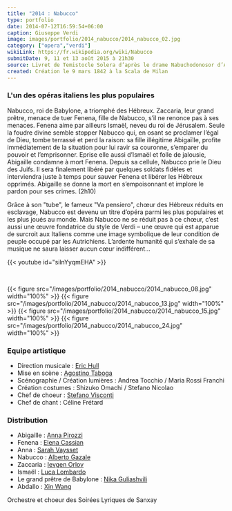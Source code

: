 ```yaml
---
title: "2014 : Nabucco"
type: portfolio
date: 2014-07-12T16:59:54+06:00
caption: Giuseppe Verdi
image: images/portfolio/2014_nabucco/2014_nabucco_02.jpg
category: ["opera","verdi"]
wikiLink: https://fr.wikipedia.org/wiki/Nabucco
submitDate: 9, 11 et 13 août 2015 à 21h30
source: Livret de Temistocle Solera d’après le drame Nabuchodonosor d’Auguste Anicet-Bourgeois
created: Création le 9 mars 1842 à la Scala de Milan
---
```


### L'un des opéras italiens les plus populaires

Nabucco, roi de Babylone, a triomphé des Hébreux. Zaccaria, leur grand prêtre, menace de tuer Fenena, fille de Nabucco, s’il ne renonce pas à ses menaces. Fenena aime par ailleurs Ismaël, neveu du roi de Jérusalem. Seule la foudre divine semble stopper Nabucco qui, en osant se proclamer l’égal de Dieu, tombe terrassé et perd la raison: sa fille illégitime Abigaïlle, profite immédiatement de la situation pour lui ravir sa couronne, s’emparer du pouvoir et l’emprisonner. Eprise elle aussi d’Ismaël et folle de jalousie, Abigaille condamne à mort Fenena. Depuis sa cellule, Nabucco prie le Dieu des Juifs. Il sera finalement libéré par quelques soldats fidèles et interviendra juste à temps pour sauver Fenena et libérer les Hébreux opprimés. Abigaille se donne la mort en s’empoisonnant et implore le pardon pour ses crimes. (2h10)

Grâce à son "tube", le fameux "Va pensiero", chœur des Hébreux réduits en esclavage, Nabucco est devenu un titre d’opéra parmi les plus populaires et les plus joués au monde. Mais Nabucco ne se réduit pas à ce chœur, c’est aussi une œuvre fondatrice du style de Verdi – une œuvre qui est apparue de surcroit aux Italiens comme une image symbolique de leur condition de peuple occupé par les Autrichiens. L’ardente humanité qui s’exhale de sa musique ne saura laisser aucun cœur indifférent...

{{< youtube id="silnYyqmEHA" >}}

&nbsp;

{{< figure src="/images/portfolio/2014_nabucco/2014_nabucco_08.jpg" width="100%" >}}
{{< figure src="/images/portfolio/2014_nabucco/2014_nabucco_13.jpg" width="100%" >}}
{{< figure src="/images/portfolio/2014_nabucco/2014_nabucco_15.jpg" width="100%" >}}
{{< figure src="/images/portfolio/2014_nabucco/2014_nabucco_24.jpg" width="100%" >}}


### Equipe artistique

- Direction musicale : [Eric Hull](/artists/eric_hull)
- Mise en scène : [Agostino Taboga](/artists/agostino_taboga/)
- Scénographie / Création lumières : Andrea Tocchio / Maria Rossi Franchi	
- Création costumes : Shizuko Omachi / Stefano Nicolao	
- Chef de choeur : [Stefano Visconti](/artists/stefano_visconti/)
- Chef de chant : Céline Frétard

### Distribution

- Abigaille : [Anna Pirozzi](/artists/anna_pirozzi/)
- Fenena : [Elena Cassian](/artists/elena_cassian/)
- Anna : [Sarah Vaysset](/artists/sarah_vaysset/)
- Nabucco : [Alberto Gazale](/artists/alberto_gazale/)
- Zaccaria : [Ievgen Orlov](/artists/ievgen_orlov/)
- Ismaël : [Luca Lombardo](/artists/luca_lombaerdo/)
- Le grand prêtre de Babylone : [Nika Guliashvili](/artists/nika_guliashvili/)
- Abdallo : [Xin Wang](/artists/xin_wang/)


Orchestre et choeur des Soirées Lyriques de Sanxay
